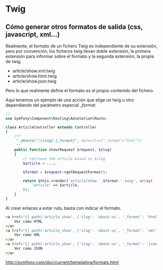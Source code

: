 Twig
====

Cómo generar otros formatos de salida (css, javascript, xml…)
-------------------------------------------------------------

Realmente, el formato de un fichero Twig es independiente de su extensión, pero por convención, los ficheros twig llevan doble extensión, la primera extensión para informar sobre el formato y la segunda extensión, la propia de twig.

- article/show.xml.twig
- article/show.html.twig
- article/show.json.twig

Pero lo que realmente define el formato es el propio contenido del fichero.

Aquí tenemos un ejemplo de una acción que elige un twig u otro dependiendo del parámetro especial *_format*.


```php
// ...
use Symfony\Component\Routing\Annotation\Route;

class ArticleController extends Controller
{
    /**
     * @Route("/{slug}.{_format}", defaults={"_format"="html"})
     */
    public function show(Request $request, $slug)
    {
        // retrieve the article based on $slug
        $article = ...;

        $format = $request->getRequestFormat();

        return $this->render('article/show.'.$format.'.twig', array(
            'article' => $article,
        ));
    }
}
```

Al crear enlaces a estar ruta, basta con indicar el formato.

```html
<a href="{{ path('article_show', {'slug': 'about-us', '_format': 'html'}) }}">
    Ver como HTML
</a>
<a href="{{ path('article_show', {'slug': 'about-us', '_format': 'xml'}) }}">
    Ver como XML
</a>
<a href="{{ path('article_show', {'slug': 'about-us', '_format': 'json'}) }}">
    Ver como JSON
</a>
```

http://symfony.com/doc/current/templating/formats.html